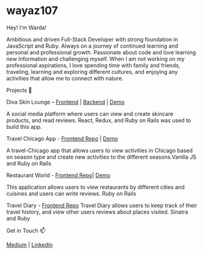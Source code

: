 # wayaz107

Hey! I'm Warda! 

Ambitious and driven Full-Stack Developer with strong foundation in JavaScript and Ruby. Always on a journey of continued learning and personal and professional growth. Passionate about code and love learning new information and challenging myself. When I am not working on my professional aspirations, I love spending time with family and friends, traveling, learning and exploring different cultures, and enjoying any activities that allow me to connect with nature.

Projects 🎨

Diva Skin Lounge – <a href="https://github.com/wayaz107/react-project-frontend">Frontend</a> | <a href="https://github.com/wayaz107/react-project-backend">Backend</a> | <a href= "https://www.youtube.com/watch?v=HZNxsQv5-gY"> Demo </a>

A social media platform where users can view and create skincare products, and read reviews. React, Redux, and Ruby on Rails was used to build this app.

Travel Chicago App - <a href="https://github.com/wayaz107/Javascript-frontend-project">Frontend Repo</a> | <a href= "https://www.youtube.com/watch?v=SrBeU-EC7cw"> Demo </a>

A travel-Chicago app that allows users to view activities in Chicago based on season type and create new activities to the different seasons.Vanilla JS and Ruby on Rails

Restaurant World - <a href="https://github.com/wayaz107/rails_portfolio_project">Frontend Repo</a>| <a href= "https://www.youtube.com/watch?v=De7lwOUazmk"> Demo </a>

This application allows users to view restaurants by different cities and cuisines and users can write reviews. Ruby on Rails


Travel Diary -  <a href="https://github.com/wayaz107/sinatra_project">Frontend Repo</a>
Travel Diary allows users to keep track of their travel history, and view other users reviews about places visited. Sinatra and Ruby


Get in Touch 📫

<a href="https://wayaz107.medium.com/">Medium</a> |
<a href="https://www.linkedin.com/in/warda-ayaz/">Linkedin</a>

